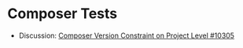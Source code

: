 # Composer Tests

* Discussion: [Composer Version Constraint on Project Level #10305](https://github.com/composer/composer/discussions/10305)
